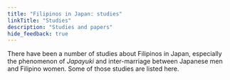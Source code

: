 ```yaml
---
title: "Filipinos in Japan: studies"
linkTitle: "Studies"
description: "Studies and papers"
hide_feedback: true
---
```

There have been a number of studies about Filipinos in Japan, especially the phenomenon of *Japayuki* and inter-marriage between Japanese men and Filipino women. Some of those studies are listed here.
